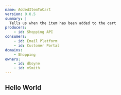 ```yaml
---
name: AddedItemToCart
version: 0.0.5
summary: |
  Tells us when the item has been added to the cart
producers:
    - id: Shopping API
consumers:
    - id: Email Platform
    - id: Customer Portal
domains:
    - Shopping
owners:
    - id: dboyne
    - id: mSmith
---
```


## Hello World

<EventFlowDiagram />

<Schema />

